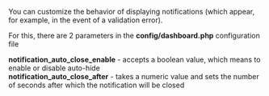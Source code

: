 You can customize the behavior of displaying notifications (which appear, for example, in the event of a validation error).  

For this, there are 2 parameters in the **config/dashboard.php** configuration file

**notification_auto_close_enable** - accepts a boolean value, which means to enable or disable auto-hide   
**notification_auto_close_after** -  takes a numeric value and sets the number of seconds after which the notification will be closed  